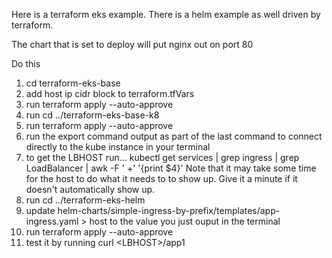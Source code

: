 Here is a terraform eks example.  There is a helm example as well driven by terraform.  

The chart that is set to deploy will put nginx out on port 80

Do this

1. cd terraform-eks-base
1. add host ip cidr block to terraform.tfVars
1. run terraform apply --auto-approve
1. run cd ../terraform-eks-base-k8
1. run terraform apply --auto-approve
1. run the export command output as part of the last command to connect directly to the kube instance in your terminal
1. to get the LBHOST run...  kubectl get services | grep ingress | grep LoadBalancer | awk -F '  +' '{print $4}'
Note that it may take some time for the host to do what it needs to to show up.   Give it a minute if it doesn't automatically show up.
1. run cd ../terraform-eks-helm
1. update helm-charts/simple-ingress-by-prefix/templates/app-ingress.yaml > host to the value you just ouput in the terminal
1. run terraform apply --auto-approve
1. test it by running curl &lt;LBHOST&gt;/app1

